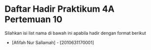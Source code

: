 # Daftar Hadir Praktikum 4A Pertemuan 10
Silahkan isi list nama di bawah ini apabila hadir dengan format berikut

- [Afifah Nur Sallamah] - [2010631170001]
